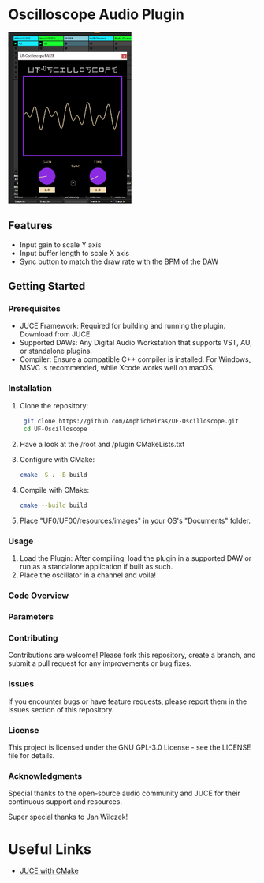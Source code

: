 # Oscilloscope Audio Plugin

  <img src="https://github.com/Amphicheiras/UF-Oscilloscope/blob/dev-amphicheiras/github/uf00.png?raw=true" alt="right" width="250">

## Features

- Input gain to scale Y axis
- Input buffer length to scale X axis
- Sync button to match the draw rate with the BPM of the DAW

## Getting Started
### Prerequisites

- JUCE Framework: Required for building and running the plugin. Download from JUCE.
- Supported DAWs: Any Digital Audio Workstation that supports VST, AU, or standalone plugins.
- Compiler: Ensure a compatible C++ compiler is installed. For Windows, MSVC is recommended, while Xcode works well on macOS.

### Installation

1. Clone the repository:
    ```sh
     git clone https://github.com/Amphicheiras/UF-Oscilloscope.git
     cd UF-Oscilloscope
    ```

2. Have a look at the /root and /plugin CMakeLists.txt

2. Configure with CMake:
   ```sh
   cmake -S . -B build
   ```

3. Compile with CMake:
   ```sh
   cmake --build build
   ```

4. Place "UF0/UF00/resources/images" in your OS's "Documents" folder.

### Usage

1. Load the Plugin:
   After compiling, load the plugin in a supported DAW or run as a standalone application if built as such.
2. Place the oscillator in a channel and voila!

### Code Overview


### Parameters


### Contributing

Contributions are welcome! Please fork this repository, create a branch, and submit a pull request for any improvements or bug fixes.

### Issues

If you encounter bugs or have feature requests, please report them in the Issues section of this repository.

### License

This project is licensed under the GNU GPL-3.0 License - see the LICENSE file for details.

### Acknowledgments

Special thanks to the open-source audio community and JUCE for their continuous support and resources.

Super special thanks to Jan Wilczek!

# Useful Links

- [JUCE with CMake](https://www.youtube.com/watch?v=Uq7Hwt18s3s)
